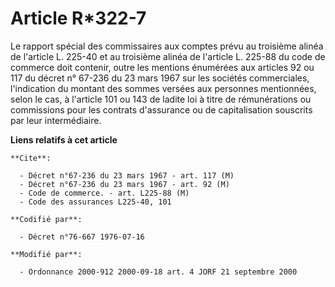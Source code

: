 # Article R*322-7

Le rapport spécial des commissaires aux comptes prévu au troisième alinéa de l'article L. 225-40 et au troisième alinéa de
l'article L. 225-88 du code de commerce doit contenir, outre les mentions énumérées aux articles 92 ou 117 du décret n°
67-236 du 23 mars 1967 sur les sociétés commerciales, l'indication du montant des sommes versées aux personnes mentionnées,
selon le cas, à l'article 101 ou 143 de ladite loi à titre de rémunérations ou commissions pour les contrats d'assurance ou
de capitalisation souscrits par leur intermédiaire.

**Liens relatifs à cet article**

	**Cite**:

	  - Décret n°67-236 du 23 mars 1967 - art. 117 (M)
	  - Décret n°67-236 du 23 mars 1967 - art. 92 (M)
	  - Code de commerce. - art. L225-88 (M)
	  - Code des assurances L225-40, 101

	**Codifié par**:

	  - Décret n°76-667 1976-07-16

	**Modifié par**:

	  - Ordonnance 2000-912 2000-09-18 art. 4 JORF 21 septembre 2000

